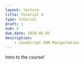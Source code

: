 ```yaml
---
layout: lecture
title: Tutorial 4
type: tutorial
draft: 1
num: 4
due_date: 2020-05-01
description:
    - JavaScript DOM Manipulation
---
```


Intro to the course!